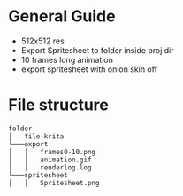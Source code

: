 # General Guide
+ 512x512 res
+ Export Spritesheet to folder inside proj dir
+ 10 frames long animation 
+ export spritesheet with onion skin off

# File structure
```
folder
│   file.krita
└───export
│   │   frames0-10.png
│   │   animation.gif
│   │   renderlog.log
└───spritesheet
│   │   Spritesheet.png
```